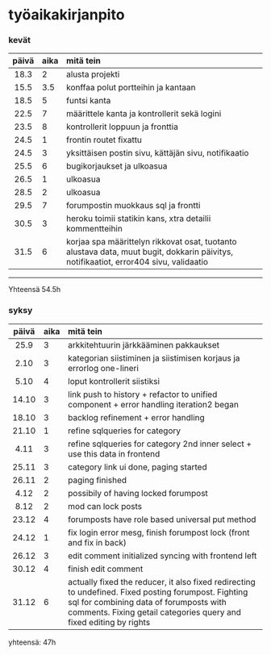 # työaikakirjanpito 

### kevät

| päivä | aika | mitä tein  |
| :----:|:-----| :-----|
| 18.3  | 2    | alusta projekti |
| 15.5  | 3.5  | konffaa polut portteihin ja kantaan
| 18.5  | 5    | funtsi kanta
| 22.5  | 7    | määrittele kanta ja kontrollerit sekä logini
| 23.5  | 8    | kontrollerit loppuun ja fronttia
| 24.5  | 1    | frontin routet fixattu
| 24.5  | 3    | yksittäisen postin sivu, kättäjän sivu, notifikaatio
| 25.5  | 6    | bugikorjaukset ja ulkoasua
| 26.5  | 1    | ulkoasua
| 28.5  | 2    | ulkoasua
| 29.5  | 7    | forumpostin muokkaus sql ja frontti
| 30.5  | 3    | heroku toimii statikin kans, xtra detailii kommentteihin
| 31.5  | 6    | korjaa spa määrittelyn rikkovat osat, tuotanto alustava data, muut bugit, dokkarin päivitys, notifikaatiot, error404 sivu, validaatio
--------------------------------------

Yhteensä 54.5h

### syksy

| päivä | aika | mitä tein  |
| :----:|:-----| :-----|
| 25.9  | 3    | arkkitehtuurin järkkääminen pakkaukset
| 2.10  | 3    | kategorian siistiminen ja siistimisen korjaus ja errorlog one-lineri
| 5.10  | 4    | loput kontrollerit siistiksi
| 14.10 | 3    | link push to history + refactor to unified component + error handling iteration2 began
| 18.10 | 3    | backlog refinement + error handling 
| 21.10 | 1    | refine sqlqueries for category
| 4.11  | 3    | refine sqlqueries for category 2nd inner select + use this data in frontend
| 25.11 | 3    | category link ui done, paging started
| 26.11 | 2    | paging finished
| 4.12  | 2    | possibily of having locked forumpost
| 8.12  | 2    | mod can lock posts
| 23.12 | 4    | forumposts have role based universal put method
| 24.12 | 1    | fix login error mesg, finish forumpost lock (front and fix in back)
| 26.12 | 3    | edit comment initialized syncing with frontend left
| 30.12 | 4    | finish edit comment
| 31.12 | 6    | actually fixed the reducer, it also fixed redirecting to undefined. Fixed posting forumpost. Fighting sql for combining data of forumposts with comments. Fixing getail categories query and  fixed editing by rights  

yhteensä: 47h